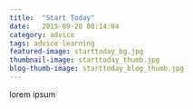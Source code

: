 ```yaml
---
title:  "Start Today"
date:   2015-09-20 00:14:04
category: advice
tags: advice learning
featured-image: starttoday_bg.jpg
thumbnail-image: starttoday_thumb.jpg
blog-thumb-image: starttoday_blog_thumb.jpg 
---
```

lorem ipsum

